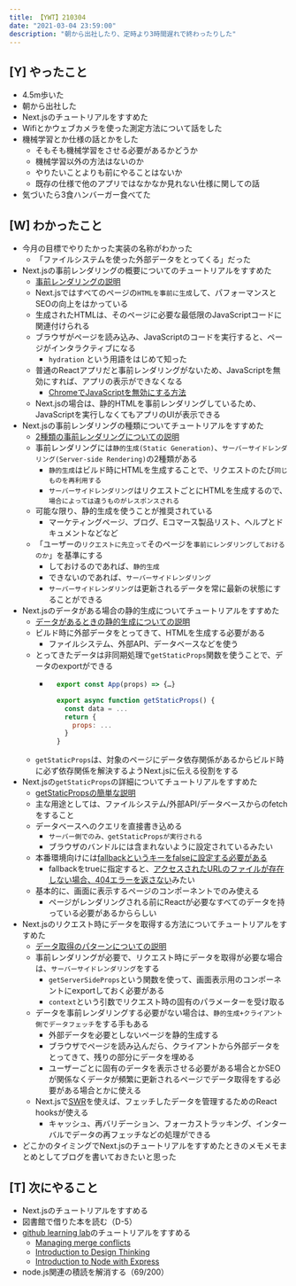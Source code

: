 ```yaml
---
title: 【YWT】210304
date: "2021-03-04 23:59:00"
description: "朝から出社したり、定時より3時間遅れで終わったりした"
---
```


## [Y] やったこと

- 4.5m歩いた
- 朝から出社した
- Next.jsのチュートリアルをすすめた
- Wifiとかウェブカメラを使った測定方法について話をした
- 機械学習とか仕様の話とかをした
  - そもそも機械学習をさせる必要があるかどうか
  - 機械学習以外の方法はないのか
  - やりたいことよりも前にやることはないか
  - 既存の仕様で他のアプリではなかなか見れない仕様に関しての話
- 気づいたら3食ハンバーガー食べてた

## [W] わかったこと

- 今月の目標でやりたかった実装の名称がわかった
  - 「ファイルシステムを使った外部データをとってくる」だった
- Next.jsの事前レンダリングの概要についてのチュートリアルをすすめた
  - [事前レンダリングの説明](https://nextjs.org/learn/basics/data-fetching/pre-rendering)
  - Next.jsではすべてのページの`HTMLを事前に生成`して、パフォーマンスとSEOの向上をはかっている
  - 生成されたHTMLは、そのページに必要な最低限のJavaScriptコードに関連付けられる
  - ブラウザがページを読み込み、JavaScriptのコードを実行すると、ページがインタラクティブになる
      - `hydration` という用語をはじめて知った
  - 普通のReactアプリだと事前レンダリングがないため、JavaScriptを無効にすれば、アプリの表示ができなくなる
      - [ChromeでJavaScriptを無効にする方法](https://developers.google.com/web/tools/chrome-devtools/javascript/disable)
  - Next.jsの場合は、静的HTMLを事前レンダリングしているため、JavaScriptを実行しなくてもアプリのUIが表示できる
- Next.jsの事前レンダリングの種類についてチュートリアルをすすめた
  - [2種類の事前レンダリングについての説明](https://nextjs.org/learn/basics/data-fetching/two-forms)
  - 事前レンダリングには`静的生成(Static Generation)`、`サーバーサイドレンダリング(Server-side Rendering)`の2種類がある
      - `静的生成`はビルド時にHTMLを生成することで、リクエストのたび`同じものを再利用する`
      - `サーバーサイドレンダリング`はリクエストごとにHTMLを生成するので、`場合によっては違うものがレスポンスされる`
  - 可能な限り、静的生成を使うことが推奨されている
      - マーケティングページ、ブログ、Eコマース製品リスト、ヘルプとドキュメントなどなど
  - 「ユーザーの`リクエストに先立って`そのページを`事前にレンダリングしておけるのか`」を基準にする
      - しておけるのであれば、`静的生成`
      - できないのであれば、`サーバーサイドレンダリング`
      - `サーバーサイドレンダリング`は更新されるデータを常に最新の状態にすることができる
- Next.jsのデータがある場合の静的生成についてチュートリアルをすすめた
  - [データがあるときの静的生成についての説明](https://nextjs.org/learn/basics/data-fetching/with-data)
  - ビルド時に外部データをとってきて、HTMLを生成する必要がある
      - ファイルシステム、外部API、データベースなどを使う
  - とってきたデータは非同期処理で`getStaticProps`関数を使うことで、データのexportができる
      - ```javascript
          export const App(props) => {…}

          export async function getStaticProps() {
            const data = ...
            return {
              props: ...
            }
          }
        ```
  - `getStaticProps`は、対象のページにデータ依存関係があるからビルド時に必ず依存関係を解決するようNext.jsに伝える役割をする
- Next.jsの`getStaticProps`の詳細についてチュートリアルをすすめた
  - [getStaticPropsの簡単な説明](https://nextjs.org/learn/basics/data-fetching/getstaticprops-details)
  - 主な用途としては、ファイルシステム/外部API/データベースからのfetchをすること
  - データベースへのクエリを直接書き込める
      - `サーバー側でのみ、getStaticPropsが実行される`
      - ブラウザのバンドルには含まれないように設定されているみたい
  - 本番環境向けには[fallbackというキーをfalseに設定する必要がある](https://nextjs.org/docs/basic-features/data-fetching#the-fallback-key-required)
      - fallbackをtrueに指定すると、[アクセスされたURLのファイルが存在しない場合、404エラーを返さない](https://zenn.dev/ria/articles/b709ae94e919c76f814a#dynamic-routes-%E3%81%AE%E5%A0%B4%E5%90%88)みたい
  - 基本的に、画面に表示するページのコンポーネントでのみ使える
      - ページがレンダリングされる前にReactが必要なすべてのデータを持っている必要があるかららしい
- Next.jsのリクエスト時にデータを取得する方法についてチュートリアルをすすめた
  - [データ取得のパターンについての説明](https://nextjs.org/learn/basics/data-fetching/request-time)
  - 事前レンダリングが必要で、リクエスト時にデータを取得が必要な場合は、`サーバーサイドレンダリング`をする
      - `getServerSideProps`という関数を使って、画面表示用のコンポーネントにexportしておく必要がある
      - `context`という引数でリクエスト時の固有のパラメーターを受け取る
  - データを事前レンダリングする必要がない場合は、`静的生成+クライアント側でデータフェッチ`をする手もある
      - 外部データを必要としないページを静的生成する
      - ブラウザでページを読み込んだら、クライアントから外部データをとってきて、残りの部分にデータを埋める
      - ユーザーごとに固有のデータを表示させる必要がある場合とかSEOが関係なくデータが頻繁に更新されるページでデータ取得をする必要がある場合とかに使える
  - Next.jsで[SWR](https://swr.vercel.app/)を使えば、フェッチしたデータを管理するためのReact hooksが使える
      - キャッシュ、再バリデーション、フォーカストラッキング、インターバルでデータの再フェッチなどの処理ができる
- どこかのタイミングでNext.jsのチュートリアルをすすめたときのメモメモまとめとしてブログを書いておきたいと思った

## [T] 次にやること

- Next.jsのチュートリアルをすすめる
- 図書館で借りた本を読む（D-5）
- [github learning lab](https://lab.github.com/githubtraining)のチュートリアルをすすめる
  - [Managing merge conflicts](https://lab.github.com/githubtraining/managing-merge-conflicts)
  - [Introduction to Design Thinking](https://lab.github.com/githubtraining/introduction-to-design-thinking)
  - [Introduction to Node with Express](https://lab.github.com/everydeveloper/introduction-to-node-with-express)
- node.js関連の積読を解消する（69/200）
